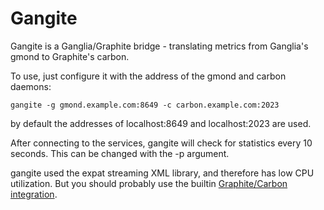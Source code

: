 # Gangite

Gangite is a Ganglia/Graphite bridge - translating metrics from Ganglia's gmond to Graphite's carbon.

To use, just configure it with the address of the gmond and carbon daemons:

    gangite -g gmond.example.com:8649 -c carbon.example.com:2023

by default the addresses of localhost:8649 and localhost:2023 are used.

After connecting to the services, gangite will check for statistics every 10
seconds. This can be changed with the -p argument.

gangite used the expat streaming XML library, and therefore has low CPU
utilization. But you should probably use the builtin [Graphite/Carbon
integration](https://github.com/ganglia/monitor-core/wiki/Ganglia-Graphite).
